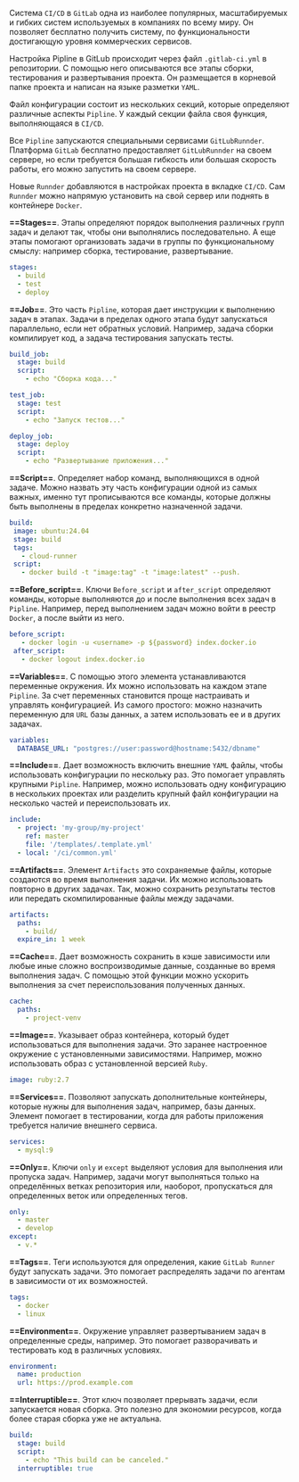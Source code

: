 Система `CI/CD` в `GitLab` одна из наиболее популярных, масштабируемых и гибких систем используемых в компаниях по всему миру. Он позволяет бесплатно получить систему, по функциональности достигающую уровня коммерческих сервисов.

Настройка Pipline в GitLub происходит через файл `.gitlab-ci.yml` в репозитории. С помощью него описываются все этапы сборки, тестирования и развертывания проекта. Он размещается в корневой папке проекта и написан на языке разметки `YAML`.

Файл конфигурации состоит из нескольких секций, которые определяют различные аспекты `Pipline`. У каждый секции файла своя функция, выполняющаяся в `CI/CD`.

Все `Pipline` запускаются специальными сервисами `GitLubRunnder`. Платформа `GitLab`
бесплатно предоставляет `GitLubRunnder` на своем сервере, но если требуется большая гибкость или большая скорость работы, его можно запустить на своем сервере.

Новые `Runnder` добавляются в настройках проекта в вкладке `CI/CD`. Сам `Runnder` можно напрямую установить на свой сервер или поднять в контейнере `Docker`. 

**==Stages==**. Этапы определяют порядок выполнения различных групп задач и делают так, чтобы они выполнялись последовательно. А еще этапы помогают организовать задачи  в группы по функциональному смыслу: например сборка, тестирование, развертывание.

```yml
stages:
  - build
  - test
  - deploy
```

**==Job==**. Это часть `Pipline`, которая дает инструкции к выполнению задач в этапах. Задачи в пределах одного этапа будут запускаться параллельно, если нет обратных условий. Например, задача сборки компилирует код, а задача тестирования запускать тесты.

```yml
build_job:
  stage: build
  script:
    - echo "Сборка кода..."

test_job:
  stage: test
  script:
    - echo "Запуск тестов..."

deploy_job:
  stage: deploy
  script:
    - echo "Развертывание приложения..."
```

**==Script==**. Определяет набор команд, выполняющихся в одной задаче. Можно назвать эту часть конфигурации одной из самых важных, именно тут прописываются все команды, которые должны быть выполнены в пределах конкретно назначенной задачи.

```yml
build:
 image: ubuntu:24.04
 stage: build
 tags:
   - cloud-runner
 script:
   - docker build -t "image:tag" -t "image:latest" --push.
```

**==Before_script==**. Ключи `Before_script` и `after_script` определяют команды, которые выполняются до и после выполнения всех задач в `Pipline`. Например, перед выполнением задач можно войти в реестр `Docker`, а после выйти из него.

```yml
before_script:
   - docker login -u <username> -p ${password} index.docker.io
 after_script:
   - docker logout index.docker.io
```

**==Variables==**. С помощью этого элемента устанавливаются переменные окружения. Их можно использовать на каждом этапе `Pipline`. За счет переменных становится проще настраивать и управлять конфигурацией. Из самого простого: можно назначить переменную для `URL` базы данных, а затем использовать ее и в других задачах.

```yml
variables:
  DATABASE_URL: "postgres://user:password@hostname:5432/dbname"
```

**==Include==**. Дает возможность включить внешние `YAML` файлы, чтобы использовать конфигурации по нескольку раз. Это помогает управлять крупными `Pipline`. Например, можно использовать одну конфигурацию в нескольких проектах или разделить крупный файл конфигурации на несколько частей и переиспользовать их.

```yml
include:
  - project: 'my-group/my-project'
    ref: master
    file: '/templates/.template.yml'
  - local: '/ci/common.yml'
```

**==Artifacts==**. Элемент `Artifacts` это сохраняемые файлы, которые создаются во время выполнения задачи. Их можно использовать повторно в других задачах. Так, можно сохранить результаты тестов или передать скомпилированные файлы между задачами.

```yml
artifacts:
  paths:
    - build/
  expire_in: 1 week
```

**==Cache==**. Дает возможность сохранить в кэше зависимости или любые иные сложно воспроизводимые данные, созданные во время выполнения задач. С помощью этой функции можно ускорить выполнения за счет переиспользования полученных данных.

```yml
cache:
  paths:
    - project-venv
```

**==Image==**. Указывает образ контейнера, который будет использоваться для выполнения задачи. Это заранее настроенное окружение с установленными зависимостями. Например, можно использовать образ с установленной версией `Ruby`.

```yml
image: ruby:2.7
```

**==Services==**. Позволяют запускать дополнительные контейнеры, которые нужны для выполнения задач, например, базы данных. Элемент помогает в тестировании,
когда для работы приложения требуется наличие внешнего сервиса.

```yml
services:
  - mysql:9
```

**==Only==**. Ключи `only` и `except` выделяют условия для выполнения или пропуска задач. Например, задачи могут выполняться только на определённых ветках репозитория
или, наоборот, пропускаться для определенных веток или определенных тегов.

```yml
only:
  - master
  - develop
except:
  - v.*
```

**==Tags==**. Теги используются для определения, какие `GitLab Runner` будут запускать задачи. Это помогает распределять задачи по агентам в зависимости от их возможностей.

```yml
tags:
  - docker
  - linux
```

**==Environment==**. Окружение управляет развертыванием задач в определенные среды, например. Это помогает разворачивать и тестировать код в различных условиях.

```yml
environment:
  name: production
  url: https://prod.example.com
```

**==Interruptible==**. Этот ключ позволяет прерывать задачи, если запускается новая сборка. Это полезно для экономии ресурсов, когда более старая сборка уже не актуальна.

```yml
build:
  stage: build
  script:
    - echo "This build can be canceled."
  interruptible: true
```